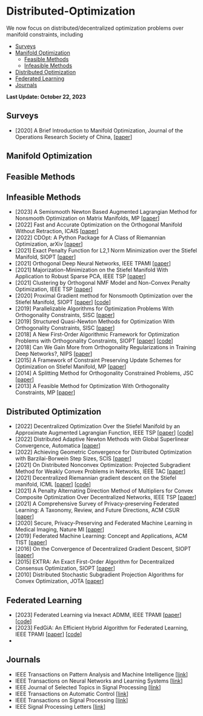 # Distributed-Optimization

We now focus on distributed/decentralized optimization problems over manifold constraints, including
- [Surveys](#Surveys)
- [Manifold Optimization](#Manifold_Optimization)
  - [Feasible Methods](#Feasible_Methods)
  - [Infeasible Methods](#Infeasible_Methods)
- [Distributed Optimization](#Distributed_Optimization)
- [Federated Learning](#Federated_Learning)
- [Journals](#Journals)
  
<strong> Last Update: October 22, 2023 </strong>


<a name="Surveys" />

## Surveys


- [2020] A Brief Introduction to Manifold Optimization, Journal of the Operations Research Society of China, [[paper](https://link.springer.com/article/10.1007/s40305-020-00295-9)]



<a name="Manifold_Optimization" />

## Manifold Optimization

<a name="Feasible_Optimization" />

## Feasible Methods

<a name="Infeasible_Methods" />

## Infeasible Methods

- [2023] A Semismooth Newton Based Augmented Lagrangian Method for Nonsmooth Optimization on Matrix Manifolds, MP [[paper](https://link.springer.com/article/10.1007/s10107-022-01898-1)]
- [2022] Fast and Accurate Optimization on the Orthogonal Manifold Without Retraction, ICAIS [[paper](https://proceedings.mlr.press/v151/ablin22a)]
- [2022] CDOpt: A Python Package for A Class of Riemannian Optimization, arXiv [[paper](https://arxiv.org/abs/2212.02698)]
- [2021] Exact Penalty Function for L2,1 Norm Minimization over the Stiefel Manifold, SIOPT [[paper](https://epubs.siam.org/doi/abs/10.1137/20M1354313)]
- [2021] Orthogonal Deep Neural Networks, IEEE TPAMI [[paper](https://ieeexplore.ieee.org/abstract/document/8877742)]
- [2021] Majorization-Minimization on the Stiefel Manifold With Application to Robust Sparse PCA, IEEE TSP [[paper](https://ieeexplore.ieee.org/abstract/document/9354027)]
- [2021] Clustering by Orthogonal NMF Model and Non-Convex Penalty Optimization, IEEE TSP [[paper](https://ieeexplore.ieee.org/abstract/document/9508841)]
- [2020] Proximal Gradient method for Nonsmooth Optimization over the Stiefel Manifold, SIOPT [[paper](https://epubs.siam.org/doi/abs/10.1137/18M122457X)] [[code](https://github.com/chenshixiang/ManPG)]
- [2019] Parallelizable Algorithms for Optimization Problems With Orthogonality Constraints, SISC [[paper](https://epubs.siam.org/doi/abs/10.1137/18M1221679)]
- [2019] Structured Quasi-Newton Methods for Optimization With Orthogonality Constraints, SISC [[paper](https://epubs.siam.org/doi/abs/10.1137/18M121112X)]
- [2018] A New First-Order Algorithmic Framework for Optimization Problems with Orthogonality Constraints, SIOPT [[paper](https://epubs.siam.org/doi/abs/10.1137/16M1098759)] [[code](https://epubs.siam.org/doi/abs/10.1137/16M1098759)]
- [2018] Can We Gain More from Orthogonality Regularizations in Training Deep Networks?, NIPS [[paper](https://proceedings.neurips.cc/paper_files/paper/2018/hash/bf424cb7b0dea050a42b9739eb261a3a-Abstract.html)]
- [2015] A Framework of Constraint Preserving Update Schemes for Optimization on Stiefel Manifold, MP [[paper](https://link.springer.com/article/10.1007/s10107-014-0816-7)]
- [2014] A Splitting Method for Orthogonality Constrained Problems, JSC [[paper](https://link.springer.com/article/10.1007/s10915-013-9740-x)]
- [2013] A Feasible Method for Optimization With Orthogonality Constraints, MP [[paper](https://link.springer.com/article/10.1007/s10107-012-0584-1)]
  

<a name="Distributed_Optimization" />

## Distributed Optimization
- [2022] Decentralized Optimization Over the Stiefel Manifold by an Approximate Augmented Lagrangian Function, IEEE TSP [[paper](https://ieeexplore.ieee.org/abstract/document/9798866)] [[code](http://lsec.cc.ac.cn/~liuxin/Solvers/DEST.zip)]
- [2022] Distributed Adaptive Newton Methods with Global Superlinear Convergence, Automatica [[paper](https://www.sciencedirect.com/science/article/pii/S0005109821006865)]
- [2022] Achieving Geometric Convergence for Distributed Optimization with Barzilai-Borwein Step Sizes, SCIS  [[paper](http://scis.scichina.com/en/2022/149204.pdf)]
- [2021] On Distributed Nonconvex Optimization: Projected Subgradient Method for Weakly Convex Problems in Networks, IEEE TAC [[paper](https://ieeexplore.ieee.org/abstract/document/9345428)]
- [2021] Decentralized Riemannian gradient descent on the Stiefel manifold, ICML [[paper](https://proceedings.mlr.press/v139/chen21g.html)] [[code](https://github.com/chenshixiang/Decentralized_Riemannian_gradient_descent_on_Stiefel_manifold)]
- [2021] A Penalty Alternating Direction Method of Multipliers for Convex Composite Optimization Over Decentralized Networks, IEEE TSP [[paper](https://ieeexplore.ieee.org/abstract/document/9466405)] 
- [2021] A Comprehensive Survey of Privacy-preserving Federated Learning: A Taxonomy, Review, and Future Directions, ACM CSUR [[paper](https://dl.acm.org/doi/abs/10.1145/3460427)] 
- [2020] Secure, Privacy-Preserving and Federated Machine Learning in Medical Imaging, Nature MI [[paper](https://www.nature.com/articles/s42256-020-0186-1)] 
- [2019] Federated Machine Learning: Concept and Applications, ACM TIST [[paper](https://dl.acm.org/doi/abs/10.1145/3298981)]
- [2016] On the Convergence of Decentralized Gradient Descent, SIOPT [[paper](https://epubs.siam.org/doi/abs/10.1137/130943170)]
- [2015] EXTRA: An Exact First-Order Algorithm for Decentralized Consensus Optimization, SIOPT [[paper](https://epubs.siam.org/doi/abs/10.1137/14096668X)]
- [2010] Distributed Stochastic Subgradient Projection Algorithms for Convex Optimization, JOTA [[paper](https://link.springer.com/article/10.1007/s10957-010-9737-7)]


<a name="Federated_Learning" />

## Federated Learning
- [2023] Federated Learning via Inexact ADMM, IEEE TPAMI [[paper](https://ieeexplore.ieee.org/abstract/document/10040221)] [[code](https://github.com/ShenglongZhou/FedADMM)]
- [2023] FedGiA: An Efficient Hybrid Algorithm for Federated Learning, IEEE TPAMI [[paper](https://ieeexplore.ieee.org/abstract/document/10106001)] [[code](https://github.com/ShenglongZhou/FedGiA)]
- 
<a name="Journals" />

## Journals
- IEEE Transactions on Pattern Analysis and Machine Intelligence  [[link](https://ieeexplore.ieee.org/xpl/RecentIssue.jsp?punumber=34)]
- IEEE Transactions on Neural Networks and Learning Systems  [[link](https://ieeexplore.ieee.org/xpl/RecentIssue.jsp?punumber=5962385)]
- IEEE Journal of Selected Topics in Signal Processing  [[link](https://ieeexplore.ieee.org/xpl/RecentIssue.jsp?punumber=4200690)]
- IEEE Transactions on Automatic Control  [[link](https://ieeexplore.ieee.org/xpl/RecentIssue.jsp?punumber=9)]
- IEEE Transactions on Signal Processing [[link](https://ieeexplore.ieee.org/xpl/RecentIssue.jsp?punumber=78)]
- IEEE Signal Processing Letters [[link](https://ieeexplore.ieee.org/xpl/RecentIssue.jsp?punumber=97)]

